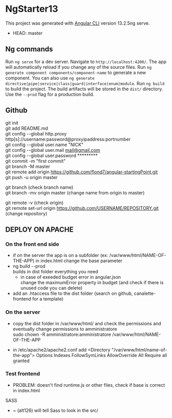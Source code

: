 # NgStarter13
This project was generated with [Angular CLI](https://github.com/angular/angular-cli) version 13.2.5ng serve.
- HEAD: master
 
## Ng commands
Run `ng serve` for a dev server. Navigate to `http://localhost:4200/`. The app will automatically reload if you change any of the source files.
Run `ng generate component components/component-name` to generate a new component. You can also use `ng generate directive|pipe|service|class|guard|interface|enum|module`. 
Run `ng build` to build the project. The build artifacts will be stored in the `dist/` directory. Use the `--prod` flag for a production build.  
  
## Github
git init  
git add README.md   
git config --global http.proxy http[s]://username:password@proxyipaddress:portnumber  
git config --global user.name "NICK"  
git config --global user.mail mail@gmail.com  
git config --global user.password *********  
git commit -m "first commit"  
git branch -M master  
git remote add origin https://github.com/flond7/angular-startingPoint.git  
git push -u origin master 
  
git branch (check branch name)  
git branch -mv origin master (change name from origin to master)  
  
git remote -v (check origin)  
git remote set-url origin https://github.com/USERNAME/REPOSITORY.git (change repository)  
  
## DEPLOY ON APACHE
### On the front end side
- if on the server the app is on a subfolder (ex: /var/www/html/NAME-OF-THE-APP) in index.html change the base parameter  
  <base href="/NAME-OF-THE-APP/">  
- ng build --prod   
  builds in dist folder everything you need  
  - in case of exeeded budget error in angular.json  
    change the maximumError property in budget (and check if there is unused code you can delete)  
- add an .htaccess file to the dist folder (search on github, canalette-frontend for a template)  
  
### On the server
- copy the dist folder in /var/www/html/ and check the permissions and eventually change permissions to amministratore  
  sudo chown -R amministratore:amministratore /var/www/html/NAME-OF-THE-APP

- in /etc/apache2/apache2.conf add
  <Directory "/var/www/html/name-of-the-app">
    Options Indexes FollowSymLinks
    AllowOverride All
    Require all granted
  </Directory>
  
### Test frontend
- PROBLEM: doesn't find runtime.js or other files, check if base is correct in index.html

SASS
- ~ (alt126) will tell Sass to look in the src/ 